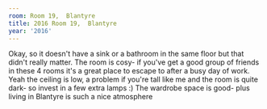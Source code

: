 ```yaml
---
room: Room 19,  Blantyre
title: 2016 Room 19,  Blantyre
year: '2016'
---
```


Okay, so it doesn't have a sink or a bathroom in the same floor but that didn't really matter. The room is cosy- if you've get a good group of friends in these 4 rooms it's a great place to escape to after a busy day of work. Yeah the ceiling is low, a problem if you're tall like me and the room is quite dark- so invest in a few extra lamps :) The wardrobe space is good- plus living in Blantyre is such a nice atmosphere